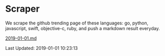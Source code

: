 # Scraper

We scrape the github trending page of these languages: go, python, javascript, swift, objective-c, ruby, and push a markdown result everyday.

[2019-01-01.md](https://github.com/henson/Scraper/blob/master/2019-01-01.md)

Last Updated: 2019-01-01 10:23:13